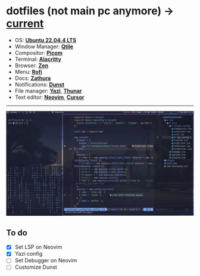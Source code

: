 # dotfiles (not main pc anymore) -> [**current**]()

- OS: [**Ubuntu 22.04.4 LTS**](https://releases.ubuntu.com/jammy/)
- Window Manager: [**Qtile**](https://qtile.org/)
- Compositor: [**Picom**](https://github.com/yshui/picom)
- Terminal: [**Alacritty**](https://alacritty.org/)
- Browser: [**Zen**](https://zen-browser.app/)
- Menu: [**Rofi**](https://github.com/davatorium/rofi)
- Docs: [**Zathura**](https://github.com/pwmt/zathura)
- Notifications: [**Dunst**](https://github.com/dunst-project/dunst)
- File manager: [**Yazi**](https://yazi-rs.github.io/),  [**Thunar**](https://github.com/rgmf/xfce4-thunar) 
- Text editor: [**Neovim**](https://neovim.io/), [**Cursor**](https://www.cursor.com/)


---

![Image](assets/desktop-01.png)

## To do

- [x] Set LSP on Neovim
- [x] Yazi config
- [ ] Set Debugger on Neovim
- [ ] Customize Dunst
